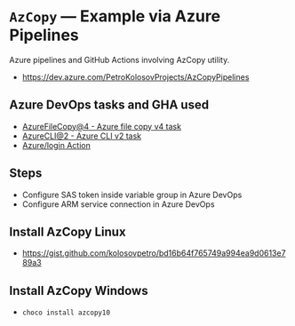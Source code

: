 # `AzCopy` &mdash; Example via Azure Pipelines

Azure pipelines and GitHub Actions involving AzCopy utility.

- https://dev.azure.com/PetroKolosovProjects/AzCopyPipelines

## Azure DevOps tasks and GHA used

- [AzureFileCopy@4 - Azure file copy v4 task](https://learn.microsoft.com/en-us/azure/devops/pipelines/tasks/reference/azure-file-copy-v4?view=azure-pipelines)
- [AzureCLI@2 - Azure CLI v2 task](https://learn.microsoft.com/en-us/azure/devops/pipelines/tasks/reference/azure-cli-v2?view=azure-pipelines)
- [Azure/login Action](https://github.com/Azure/login)

## Steps

- Configure SAS token inside variable group in Azure DevOps
- Configure ARM service connection in Azure DevOps

## Install AzCopy Linux

- https://gist.github.com/kolosovpetro/bd16b64f765749a994ea9d0613e789a3

## Install AzCopy Windows

- `choco install azcopy10`

